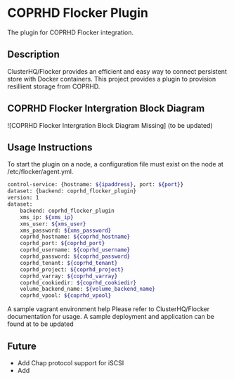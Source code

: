 COPRHD Flocker Plugin
======================
The plugin for COPRHD Flocker integration.

## Description
ClusterHQ/Flocker provides an efficient and easy way to connect persistent store with Docker containers. This project provides a plugin to provision resillient storage from COPRHD.

## COPRHD Flocker Intergration Block Diagram
![COPRHD Flocker Intergration Block Diagram Missing] 
(to be updated)

## Usage Instructions
To start the plugin on a node, a configuration file must exist on the node at /etc/flocker/agent.yml.
```bash
control-service: {hostname: ${ipaddress}, port: ${port}}
dataset: {backend: coprhd_flocker_plugin}
version: 1
dataset:
    backend: coprhd_flocker_plugin
    xms_ip: ${xms_ip}
    xms_user: ${xms_user}
    xms_password: ${xms_password}
    coprhd_hostname: ${coprhd_hostname}
    coprhd_port: ${coprhd_port}
    coprhd_username: ${coprhd_username}
    coprhd_password: ${coprhd_password}
    coprhd_tenant: ${coprhd_tenant}
    coprhd_project: ${coprhd_project}
    coprhd_varray: ${coprhd_varray}
    coprhd_cookiedir: ${coprhd_cookiedir}
    volume_backend_name: ${volume_backend_name}
    coprhd_vpool: ${coprhd_vpool}
```
A sample vagrant environment help 
Please refer to ClusterHQ/Flocker documentation for usage. A sample deployment and application can be found at to be updated

## Future
- Add Chap protocol support for iSCSI
- Add 


